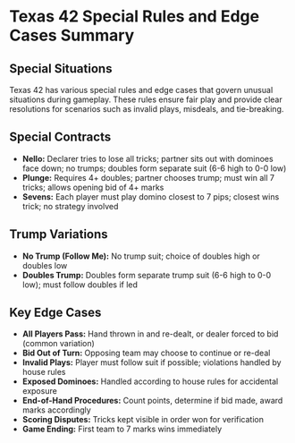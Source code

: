 # Texas 42 Special Rules and Edge Cases Summary

## Special Situations
Texas 42 has various special rules and edge cases that govern unusual situations during gameplay. These rules ensure fair play and provide clear resolutions for scenarios such as invalid plays, misdeals, and tie-breaking.

## Special Contracts
- **Nello:** Declarer tries to lose all tricks; partner sits out with dominoes face down; no trumps; doubles form separate suit (6-6 high to 0-0 low)
- **Plunge:** Requires 4+ doubles; partner chooses trump; must win all 7 tricks; allows opening bid of 4+ marks
- **Sevens:** Each player must play domino closest to 7 pips; closest wins trick; no strategy involved

## Trump Variations
- **No Trump (Follow Me):** No trump suit; choice of doubles high or doubles low
- **Doubles Trump:** Doubles form separate trump suit (6-6 high to 0-0 low); must follow doubles if led

## Key Edge Cases
- **All Players Pass:** Hand thrown in and re-dealt, or dealer forced to bid (common variation)
- **Bid Out of Turn:** Opposing team may choose to continue or re-deal
- **Invalid Plays:** Player must follow suit if possible; violations handled by house rules
- **Exposed Dominoes:** Handled according to house rules for accidental exposure
- **End-of-Hand Procedures:** Count points, determine if bid made, award marks accordingly
- **Scoring Disputes:** Tricks kept visible in order won for verification
- **Game Ending:** First team to 7 marks wins immediately
